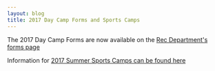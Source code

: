 ```yaml
---
layout: blog
title: 2017 Day Camp Forms and Sports Camps
---
```




The 2017 Day Camp Forms are now available on the [Rec Department's forms page](/departments/recreation/forms/)


Information for [2017 Summer Sports Camps can be found here](/departments/recreationsports-and-activities/2017-sports-camps/)
